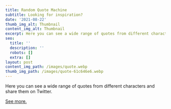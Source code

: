 ```yaml
---
title: Random Quote Machine
subtitle: Looking for inspiration?
date: '2021-08-22'
thumb_img_alt: Thumbnail
content_img_alt: Thumbnail
excerpt: Here you can see a wide range of quotes from different characters.
seo:
  title: ''
  description: ''
  robots: []
  extra: []
layout: post
content_img_path: /images/quote.webp
thumb_img_path: /images/quote-61c646e6.webp
---
```

Here you can see a wide range of quotes from different characters and share them on Twitter. 

[See more.](https://codepen.io/rodomaxi/pen/zYzKbMy)
